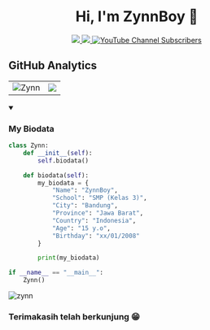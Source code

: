 <p align="center"> <h1 align="center">Hi, I'm ZynnBoy 👋</h1></p>
<p align="center">
<a href="https://youtube.com/@JejakCyber"><img src="https://img.shields.io/badge/YouTube-D14836?style=for-the-badge&logo=YouTube&logoColor=white"/> </a>
<a href="https://github.com/ZynnBoy01"><img src="https://img.shields.io/badge/-Github-FFA116?style=for-the-badge&logo=Github&logoColor=black"/> </a>
<a

[![YouTube Channel Subscribers](https://img.shields.io/youtube/channel/subscribers/UCVLg5XrJ8tTpm5yNA9gmLrw?logo=youtube&style=for-the-badge)](https://www.youtube.com/channel/UCVLg5XrJ8tTpm5yNA9gmLrw)
    
</a>
</p>

<h2>GitHub Analytics</h2>
<table style="width:100%">
  <tr>
    <td> <img src="https://github-readme-stats.vercel.app/api?username=ZynnBoy01&show_icons=true&theme=dark&locale=en&hide_border=true" alt="Zynn" /></td>
    <td><img src="https://github-readme-stats.vercel.app/api/top-langs/?username=ZynnBoy01&theme=dark&hide_border=true&layout=compact"></td>
  </tr>
</table>

<details open><summary><strong><h3>My Biodata</h3></strong></summary>

```python
class Zynn:
	def __init__(self):
		self.biodata()

	def biodata(self):
		my_biodata = {
			"Name": "ZynnBoy",
			"School": "SMP (Kelas 3)",
			"City": "Bandung",
			"Province": "Jawa Barat",
			"Country": "Indonesia",
			"Age": "15 y.o",
			"Birthday": "xx/01/2008"
		}

		print(my_biodata)

if __name__ == "__main__":
	Zynn()
```
</details>

<p align="left"> <img src="https://komarev.com/ghpvc/?username=ZynnBoy01&label=Views&color=green&style=plastic" alt="zynn" /> </p>

<h3>Terimakasih telah berkunjung 😁</h3>

